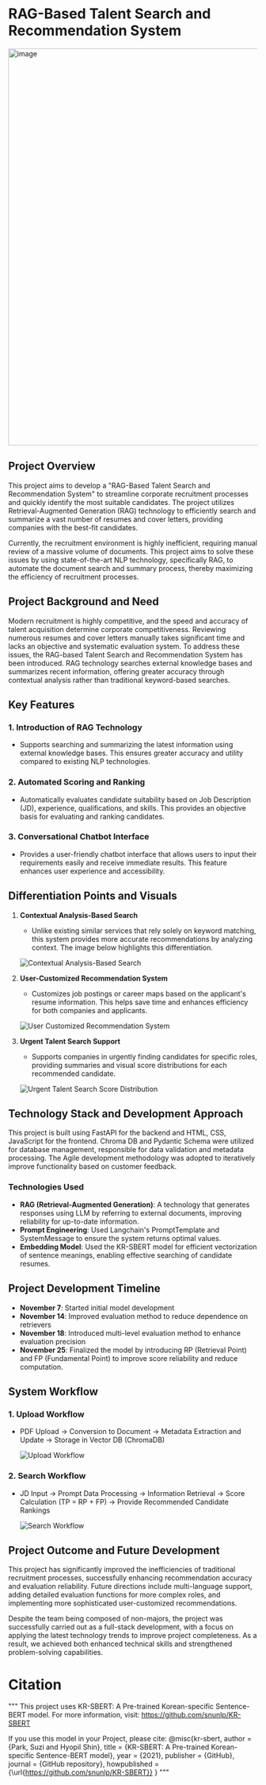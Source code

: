 # RAG-Based Talent Search and Recommendation System

<img src="https://github.com/user-attachments/assets/69fef935-2676-48cf-9ef7-66cd85cad565" alt="image" style="width:800px;">

## Project Overview
This project aims to develop a "RAG-Based Talent Search and Recommendation System" to streamline corporate recruitment processes and quickly identify the most suitable candidates. The project utilizes Retrieval-Augmented Generation (RAG) technology to efficiently search and summarize a vast number of resumes and cover letters, providing companies with the best-fit candidates.

Currently, the recruitment environment is highly inefficient, requiring manual review of a massive volume of documents. This project aims to solve these issues by using state-of-the-art NLP technology, specifically RAG, to automate the document search and summary process, thereby maximizing the efficiency of recruitment processes.

## Project Background and Need
Modern recruitment is highly competitive, and the speed and accuracy of talent acquisition determine corporate competitiveness. Reviewing numerous resumes and cover letters manually takes significant time and lacks an objective and systematic evaluation system. To address these issues, the RAG-based Talent Search and Recommendation System has been introduced. RAG technology searches external knowledge bases and summarizes recent information, offering greater accuracy through contextual analysis rather than traditional keyword-based searches.

## Key Features
### 1. **Introduction of RAG Technology**
- Supports searching and summarizing the latest information using external knowledge bases. This ensures greater accuracy and utility compared to existing NLP technologies.

### 2. **Automated Scoring and Ranking**
- Automatically evaluates candidate suitability based on Job Description (JD), experience, qualifications, and skills. This provides an objective basis for evaluating and ranking candidates.

### 3. **Conversational Chatbot Interface**
- Provides a user-friendly chatbot interface that allows users to input their requirements easily and receive immediate results. This feature enhances user experience and accessibility.

## Differentiation Points and Visuals
1. **Contextual Analysis-Based Search**
   - Unlike existing similar services that rely solely on keyword matching, this system provides more accurate recommendations by analyzing context. The image below highlights this differentiation.

   ![Contextual Analysis-Based Search](./static/contextual_search_comparison.png)

2. **User-Customized Recommendation System**
   - Customizes job postings or career maps based on the applicant's resume information. This helps save time and enhances efficiency for both companies and applicants.

   ![User Customized Recommendation System](./static/customized_recommendation.png)

3. **Urgent Talent Search Support**
   - Supports companies in urgently finding candidates for specific roles, providing summaries and visual score distributions for each recommended candidate.

   ![Urgent Talent Search Score Distribution](./static/score_distribution_visualization.png)

## Technology Stack and Development Approach
This project is built using FastAPI for the backend and HTML, CSS, JavaScript for the frontend. Chroma DB and Pydantic Schema were utilized for database management, responsible for data validation and metadata processing. The Agile development methodology was adopted to iteratively improve functionality based on customer feedback.

### Technologies Used
- **RAG (Retrieval-Augmented Generation)**: A technology that generates responses using LLM by referring to external documents, improving reliability for up-to-date information.
- **Prompt Engineering**: Used Langchain's PromptTemplate and SystemMessage to ensure the system returns optimal values.
- **Embedding Model**: Used the KR-SBERT model for efficient vectorization of sentence meanings, enabling effective searching of candidate resumes.

## Project Development Timeline
- **November 7**: Started initial model development
- **November 14**: Improved evaluation method to reduce dependence on retrievers
- **November 18**: Introduced multi-level evaluation method to enhance evaluation precision
- **November 25**: Finalized the model by introducing RP (Retrieval Point) and FP (Fundamental Point) to improve score reliability and reduce computation.

## System Workflow
### 1. **Upload Workflow**
- PDF Upload -> Conversion to Document -> Metadata Extraction and Update -> Storage in Vector DB (ChromaDB)

   ![Upload Workflow](./static/upload_workflow.png)

### 2. **Search Workflow**
- JD Input -> Prompt Data Processing -> Information Retrieval -> Score Calculation (TP = RP + FP) -> Provide Recommended Candidate Rankings

   ![Search Workflow](./static/search_workflow.png)

## Project Outcome and Future Development
This project has significantly improved the inefficiencies of traditional recruitment processes, successfully enhancing recommendation accuracy and evaluation reliability. Future directions include multi-language support, adding detailed evaluation functions for more complex roles, and implementing more sophisticated user-customized recommendations.

Despite the team being composed of non-majors, the project was successfully carried out as a full-stack development, with a focus on applying the latest technology trends to improve project completeness. As a result, we achieved both enhanced technical skills and strengthened problem-solving capabilities.



# Citation

"""
This project uses KR-SBERT: A Pre-trained Korean-specific Sentence-BERT model.
For more information, visit: https://github.com/snunlp/KR-SBERT

If you use this model in your Project, please cite:
@misc{kr-sbert,
  author = {Park, Suzi and Hyopil Shin},
  title = {KR-SBERT: A Pre-trained Korean-specific Sentence-BERT model},
  year = {2021},
  publisher = {GitHub},
  journal = {GitHub repository},
  howpublished = {\url{https://github.com/snunlp/KR-SBERT}}
}
"""
